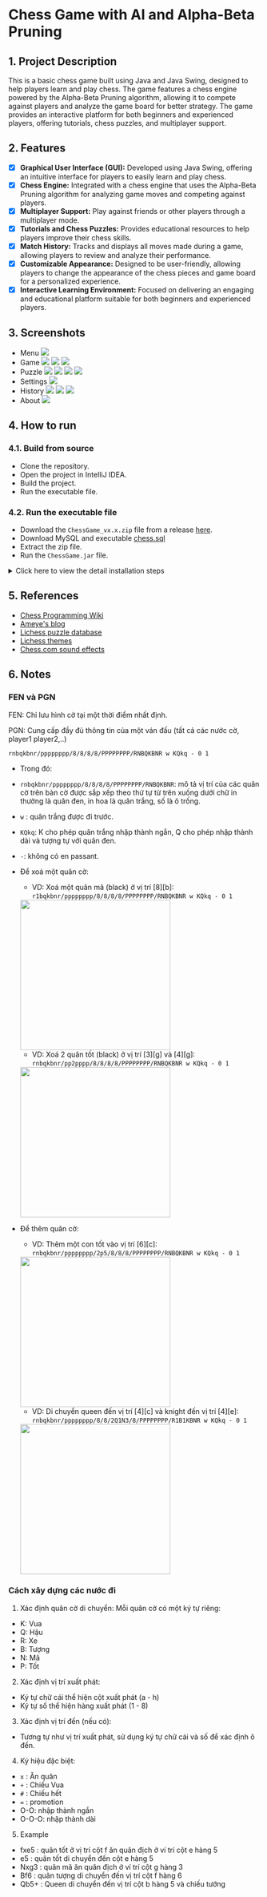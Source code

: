 # Chess Game with AI and Alpha-Beta Pruning

## 1. Project Description

This is a basic chess game built using Java and Java Swing, designed to help players learn and play chess. The game features a chess engine powered by the Alpha-Beta Pruning algorithm, allowing it to compete against players and analyze the game board for better strategy. The game provides an interactive platform for both beginners and experienced players, offering tutorials, chess puzzles, and multiplayer support.

## 2. Features

- [x] **Graphical User Interface (GUI):** Developed using Java Swing, offering an intuitive interface for players to easily learn and play chess.
- [x] **Chess Engine:** Integrated with a chess engine that uses the Alpha-Beta Pruning algorithm for analyzing game moves and competing against players.
- [x] **Multiplayer Support:** Play against friends or other players through a multiplayer mode.
- [x] **Tutorials and Chess Puzzles:** Provides educational resources to help players improve their chess skills.
- [x] **Match History:** Tracks and displays all moves made during a game, allowing players to review and analyze their performance.
- [x] **Customizable Appearance:** Designed to be user-friendly, allowing players to change the appearance of the chess pieces and game board for a personalized experience.
- [x] **Interactive Learning Environment:** Focused on delivering an engaging and educational platform suitable for both beginners and experienced players.

## 3. Screenshots

- Menu
  ![](resources/readme/program/1.png)
- Game
  ![](resources/readme/program/3.png)
  ![](resources/readme/program/5.png)
  ![](resources/readme/program/6.png)
- Puzzle
  ![](resources/readme/program/9.png)
  ![](resources/readme/program/10.png)
  ![](resources/readme/program/11.png)
  ![](resources/readme/program/12.png)
- Settings
  ![](resources/readme/program/13.png)
- History
  ![](resources/readme/program/16.png)
  ![](resources/readme/program/17.png)
  ![](resources/readme/program/19.png)
- About
  ![](resources/readme/program/15.png)

## 4. How to run

### 4.1. Build from source

- Clone the repository.
- Open the project in IntelliJ IDEA.
- Build the project.
- Run the executable file.

### 4.2. Run the executable file

- Download the `ChessGame_vx.x.zip` file from a release [here](https://github.com/tunguyen1104/chess-java/releases).
- Download MySQL and executable [chess.sql](resources/chess.sql)
- Extract the zip file.
- Run the `ChessGame.jar` file.

<details>
  <summary>Click here to view the detail installation steps</summary>
1. Truy cập link: [https://www.mysql.com/products/workbench/](https://www.mysql.com/products/workbench/)
<img src="resources/readme/mysql/1.png" alt="castling" width="500">

1. Nhấp vào tab `DOWNLOADS`
   <img src="resources/readme/mysql/2.png" alt="castling" width="500">

1. Cuộn xuống và nhấp vào `MySQL Community (GPL) Downloads`
   <img src="resources/readme/mysql/3.png" alt="castling" width="500">

1. Sau đấy bấm vào `MySQL installer for Windows`
   <img src="resources/readme/mysql/4.png" alt="castling" width="500">

1. Chọn hệ điều hành và tải xuống tệp có kích thước lớn hơn
   <img src="resources/readme/mysql/5.png" alt="castling" width="500">

1. Sau khi tải xong nhấp đúp chuột vào tập tin cài đặt. Nó sẽ tải lại các thành phần cần thiết và mở cửa sổ như này. Chọn `Custom` rồi `Next`
   <img src="resources/readme/mysql/6.png" alt="castling" width="500">

1. Click vào `MySQL Server` và `MySQL Workbench` chọn các bản mới nhất rồi nhấn mũi tên sang phải. Sau đấy nhấn `Next`
   <img src="resources/readme/mysql/7.png" alt="castling" width="500">

1. Nhấp vào `Execute` để cài đặt hai thành phần cần thiết. Quá trình này có thể mất một chút thời gian tùy thuộc vào tốc độ internet và cấu hình máy tính của bạn.
   <img src="resources/readme/mysql/8.png" alt="castling" width="500">

1. Sau khi hoàn tất,nhấn `Next`.
   <img src="resources/readme/mysql/9.png" alt="castling" width="500">

1. Nhấn `Next`.
   <img src="resources/readme/mysql/10.png" alt="castling" width="500">

1. Nhấn `Next`.
   <img src="resources/readme/mysql/11.png" alt="castling" width="500">

1. Bây giờ hãy cung cấp cho nó mật khẩu là `admin` hãy nhớ nhớ mật khẩu vì bạn sẽ cần nó khi muốn làm việc trong MySQL Workbench, rồi bấm `Next`.
   <img src="resources/readme/mysql/12.png" alt="castling" width="500">

1. Chúng tôi muốn chạy dịch vụ dưới dạng Tài khoản hệ thống tiêu chuẩn cho hệ điều hành của mình. Do đó, hãy giữ nguyên mọi thứ và nhấn `Next`.
   <img src="resources/readme/mysql/13.png" alt="castling" width="500">

1. Nhấn `Next`.
   <img src="resources/readme/mysql/14.png" alt="castling" width="500">

1. Nhấn `Execute`.
   <img src="resources/readme/mysql/15.png" alt="castling" width="500">

1. Sau đó, khi bạn nhận được hộp kiểm màu xanh lá cây trong tất cả các bước cấu hình, bạn chỉ cần nhấp vào `Finish`
   <img src="resources/readme/mysql/16.png" alt="castling" width="500">

1. Cấu hình đã được áp dụng thành công, nhấn `Next`
   <img src="resources/readme/mysql/17.png" alt="castling" width="500">

1. Nhấn `Finish` để hoàn tất cài đặt.
   <img src="resources/readme/mysql/18.png" alt="castling" width="500">

1. Bây giờ chúng ta cần cấu hình các biến đường dẫn cho hệ điều hành của mình. Đi tới ổ đĩa mà bạn đã cài đặt hệ điều hành Windows như đường dẫn bên dưới hình ảnh, nhấn vào `MySQL Server 8.0`
   <img src="resources/readme/mysql/19.png" alt="castling" width="500">

1. Nhấn vào `bin`
   <img src="resources/readme/mysql/20.png" alt="castling" width="500">

1. Copy path/address.
   <img src="resources/readme/mysql/21.png" alt="castling" width="500">

1. Bây giờ hãy mở `Edit the system environment variables`
   <img src="resources/readme/mysql/22.png" alt="castling" width="500">

1. Nhấn `Environment Variables`
   <img src="resources/readme/mysql/23.png" alt="castling" width="500">

1. Click đúp vào `Path`
   <img src="resources/readme/mysql/24.png" alt="castling" width="500">

1. Bấm `New` và dán path/address mà bạn đã sao chép trước đó, rồi nhấn `OK` và `OK` tiếp.
   <img src="resources/readme/mysql/25.png" alt="castling" width="500">

1. Bây giờ bạn có thể mở MySQL Workbench, bấm vào cái `Local instance`. Nó sẽ hỏi mật khẩu, nhập mật khẩu là `admin` và bấm `save` để sau này mở lên không cần quan tâm đến mật khẩu nữa.
   <img src="resources/readme/mysql/26.png" alt="castling" width="500">

1. Sau đấy bạn vào [resources/chess.sql](resources/chess.sql) copy đoạn mã và dán vào file Query, nhấn `Execute`(hình tia sét) và thấy nó load có các tích xanh như hình dưới là bạn đã thành công tạo database.
   <img src="resources/readme/mysql/27.png" alt="castling" width="500">

1. Sắp xong rồi, giờ hãy bấm vào nút `Releases` để tải xuống phiên bản mới nhất của game.
   <img src="resources/readme/mysql/28.png" alt="castling" width="500">

1. Sau khi tải xuống tệp ChessGame_v1.0.zip, bạn cần giải nén tệp này để tiếp tục.
   <img src="resources/readme/mysql/29.png" alt="castling" width="500">

1. Khởi chạy file jar ngay để bắt đầu chơi.
<img src="resources/readme/mysql/30.png" alt="castling" width="500">
</details>

## 5. References

- [Chess Programming Wiki](https://www.chessprogramming.org/Main_Page)
- [Ameye's blog](https://ameye.dev/notes/chess-engine/)
- [Lichess puzzle database](https://www.kaggle.com/datasets/reinism/lichess-database-puzzles)
- [Lichess themes](https://github.com/lichess-org/lila/tree/master/public)
- [Chess.com sound effects](https://www.chess.com/forum/view/general/chessboard-sound-files)

## 6. Notes

### FEN và PGN

FEN: Chỉ lưu hình cờ tại một thời điểm nhất định.

PGN: Cung cấp đầy đủ thông tin của một ván đấu (tất cả các nước cờ, player1 player2,..)

`rnbqkbnr/pppppppp/8/8/8/8/PPPPPPPP/RNBQKBNR w KQkq - 0 1`

- Trong đó:
- `rnbqkbnr/pppppppp/8/8/8/8/PPPPPPPP/RNBQKBNR`: mô tả vị trí của các quân cờ trên bàn cờ được sắp xếp theo thứ tự từ trên xuống dưới chữ in thường là quân đen, in hoa là quân trắng, số là ô trống.
- `w` : quân trắng được đi trước.

- `KQkq`: K cho phép quân trắng nhập thành ngắn, Q cho phép nhập thành dài và tượng tự với quân đen.
- `-`: không có en passant.
- Để xoá một quân cờ:

  - VD: Xoá một quân mã (black) ở vị trí [8][b]:  
  `r1bqkbnr/pppppppp/8/8/8/8/PPPPPPPP/RNBQKBNR w KQkq - 0 1`
  <img src="resources/readme/concept/delete_knight_fen.png" alt="" width="300">

  - VD: Xoá 2 quân tốt (black) ở vị trí [3][g] và [4][g]:
  `rnbqkbnr/pp2pppp/8/8/8/8/PPPPPPPP/RNBQKBNR w KQkq - 0 1`
  <img src="resources/readme/concept/delete_2_pawn_fen.png" alt="" width="300">

- Để thêm quân cờ:

  - VD: Thêm một con tốt vào vị trí [6][c]:
  `rnbqkbnr/pppppppp/2p5/8/8/8/PPPPPPPP/RNBQKBNR w KQkq - 0 1`
  <img src="resources/readme/concept/add_pawn_fen.png" alt="" width="300">

  - VD: Di chuyển queen đến vị trí [4][c] và knight đến vị trí [4][e]:
  `rnbqkbnr/pppppppp/8/8/2Q1N3/8/PPPPPPPP/R1B1KBNR w KQkq - 0 1`
  <img src="resources/readme/concept/move_queen_and_knight.png" alt="" width="300">

### Cách xây dựng các nước đi

1. Xác định quân cờ di chuyển:
   Mỗi quân cờ có một ký tự riêng:

- K: Vua
- Q: Hậu
- R: Xe
- B: Tượng
- N: Mã
- P: Tốt

2. Xác định vị trí xuất phát:

- Ký tự chữ cái thể hiện cột xuất phát (a - h)
- Ký tự số thể hiện hàng xuất phát (1 - 8)

3. Xác định vị trí đến (nếu có):

- Tương tự như vị trí xuất phát, sử dụng ký tự chữ cái và số để xác định ô đến.

4. Ký hiệu đặc biệt:

- `x` : Ăn quân
- `+` : Chiếu Vua
- `#` : Chiếu hết
- `=` : promotion
- O-O: nhập thành ngắn
- O-O-O: nhập thành dài

5. Example

- fxe5 : quân tốt ở vị trí cột f ăn quân địch ở ví trí cột e hàng 5
- e5 : quân tốt di chuyển đến cột e hàng 5
- Nxg3 : quân mã ăn quân địch ở ví trí cột g hàng 3
- Bf6 : quân tượng di chuyển đến vị trí cột f hàng 6
- Qb5+ : Queen di chuyển đến vị trí cột b hàng 5 và chiếu tướng
